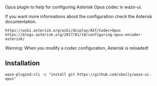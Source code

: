Opus plugin to help for configuring Asterisk Opus codec in wazo-ui.

If you want more informations about the configuration check the Asterisk documentation.

    https://wiki.asterisk.org/wiki/display/AST/Codec+Opus
    https://blogs.asterisk.org/2017/01/18/configuring-opus-encoder-asterisk/

Warning: When you modify a codec configuration, Asterisk is reloaded!

Installation
------------

    wazo-plugind-cli -c "install git https://github.com/sboily/wazo-ui-opus"
